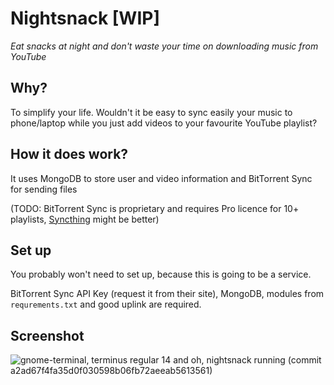 # Nightsnack [WIP]
_Eat snacks at night and don't waste your time on downloading music from YouTube_

## Why?
To simplify your life. Wouldn't it be easy to sync easily your music to phone/laptop while you just add videos to your favourite YouTube playlist?

## How it does work?
It uses MongoDB to store user and video information and BitTorrent Sync for sending files

(TODO: BitTorrent Sync is proprietary and requires Pro licence for 10+ playlists, [Syncthing](https://syncthing.net/) might be better)

## Set up
You probably won't need to set up, because this is going to be a service.

BitTorrent Sync API Key (request it from their site), MongoDB, modules from `requrements.txt` and good uplink are required.


## Screenshot
![gnome-terminal, terminus regular 14 and oh, nightsnack running (commit a2ad67f4fa35d0f030598b06fb72aeeab5613561)](http://i.imgur.com/O052fT1.png)
